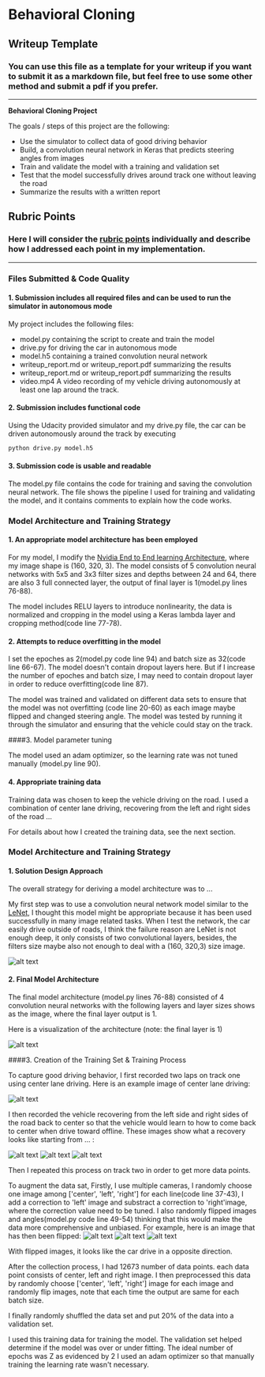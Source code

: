 # **Behavioral Cloning** 

## Writeup Template

### You can use this file as a template for your writeup if you want to submit it as a markdown file, but feel free to use some other method and submit a pdf if you prefer.

---

**Behavioral Cloning Project**

The goals / steps of this project are the following:
* Use the simulator to collect data of good driving behavior
* Build, a convolution neural network in Keras that predicts steering angles from images
* Train and validate the model with a training and validation set
* Test that the model successfully drives around track one without leaving the road
* Summarize the results with a written report


[//]: # (Image References)

[image1]: ./examples/nVidia_model.png "Model Visualization"
[image7]: https://github.com/JianguoZhang1994/LeNet-written-by-tensorflow/blob/master/lenet.png "Grayscaling"
[image2]: ./examples/center_2017_05_04_00_08_13_140.jpg "Center Image"
[image3]: ./examples/center_2017_05_04_00_08_13_140.jpg "Center Image"
[image4]: ./examples/left_2017_05_04_00_08_13_140.jpg "Left Image"
[image5]: ./examples/right_2017_05_04_00_08_13_140.jpg "Right Image"
[image6]: ./examples/normal_image.jpg "Normal Image"
[image7]: ./examples/flipped_image.jpg "Flipped Image"
[image8]: ./examples/multiple_cameras.jpg "Multiple Cameras"


## Rubric Points
### Here I will consider the [rubric points](https://review.udacity.com/#!/rubrics/432/view) individually and describe how I addressed each point in my implementation.  

---
### Files Submitted & Code Quality
 
#### 1. Submission includes all required files and can be used to run the simulator in autonomous mode

My project includes the following files:
* model.py containing the script to create and train the model
* drive.py for driving the car in autonomous mode
* model.h5 containing a trained convolution neural network 
* writeup_report.md or writeup_report.pdf summarizing the results
* writeup_report.md or writeup_report.pdf summarizing the results
* video.mp4 A video recording of my vehicle driving autonomously at least one lap around the track.

#### 2. Submission includes functional code
Using the Udacity provided simulator and my drive.py file, the car can be driven autonomously around the track by executing 

```sh
python drive.py model.h5
```

#### 3. Submission code is usable and readable

The model.py file contains the code for training and saving the convolution neural network. The file shows the pipeline I used for training and validating the model, and it contains comments to explain how the code works.

### Model Architecture and Training Strategy

#### 1. An appropriate model architecture has been employed

For my model, I modify the [Nvidia End to End learning Architecture](https://arxiv.org/pdf/1604.07316.pdf), where my image shape is (160, 320, 3). The model consists of 5 convolution neural networks with 5x5 and 3x3 filter sizes and depths between 24 and 64, there are also 3 full connected layer, the output of final layer is 1(model.py lines 76-88).

The model includes RELU layers to introduce nonlinearity, the data is normalized and cropping in the model using a Keras lambda layer and cropping method(code line 77-78). 

#### 2. Attempts to reduce overfitting in the model

I set the epoches as 2(model.py code line 94) and batch size as 32(code line 66-67). The model doesn't contain dropout layers here. But if I increase the number of epoches and batch size, I may need to contain dropout layer in order to reduce overfitting(code line 87). 

The model was trained and validated on different data sets to ensure that the model was not overfitting (code line 20-60) as each image maybe flipped and changed steering angle. The model was tested by running it through the simulator and ensuring that the vehicle could stay on the track.

####3. Model parameter tuning

The model used an adam optimizer, so the learning rate was not tuned manually (model.py line 90).

#### 4. Appropriate training data

Training data was chosen to keep the vehicle driving on the road. I used a combination of center lane driving, recovering from the left and right sides of the road ... 

For details about how I created the training data, see the next section. 

### Model Architecture and Training Strategy

#### 1. Solution Design Approach

The overall strategy for deriving a model architecture was to ...

My first step was to use a convolution neural network model similar to the [LeNet](https://github.com/JianguoZhang1994/LeNet-written-by-tensorflow), I thought this model might be appropriate because it has been used successfully in many image related tasks. When I test the network, the car easily drive outside of roads, I think the failure reason are LeNet is not enough deep, it only consists of two convolutional layers, besides, the filters size maybe also not enough to deal with a (160, 320,3) size image.  

![alt text][image7]

#### 2. Final Model Architecture

The final model architecture (model.py lines 76-88) consisted of 4 convolution neural networks with the following layers and layer sizes shows as the image, where the final layer output is 1. 

Here is a visualization of the architecture (note: the final layer is 1)

![alt text][image1]

####3. Creation of the Training Set & Training Process

To capture good driving behavior, I first recorded two laps on track one using center lane driving. Here is an example image of center lane driving:

![alt text][image2]

I then recorded the vehicle recovering from the left side and right sides of the road back to center so that the vehicle would learn to how to come back to center when drive toward offline. These images show what a recovery looks like starting from ... :

![alt text][image3]
![alt text][image4]
![alt text][image5]

Then I repeated this process on track two in order to get more data points.

To augment the data sat, Firstly, I use multiple cameras, I randomly choose one image among ['center', 'left', 'right'] for each line(code line 37-43), I add a correction to 'left' image and substract a correction to 'right'image, where the correction value need to be tuned. I also randomly flipped images and angles(model.py code line 49-54) thinking that this would make the data more comprehensive and unbiased. For example, here is an image that has then been flipped:
![alt text][image8]
![alt text][image6]
![alt text][image7]

With flipped images, it looks like the car drive in a opposite direction.

After the collection process, I had 12673 number of data points. each data point consists of center, left and right image. I then preprocessed this data by randomly choose ['center', 'left', 'right'] image for each image and randomly flip images, note that each time the output are same for each batch size. 


I finally randomly shuffled the data set and put 20% of the data into a validation set. 

I used this training data for training the model. The validation set helped determine if the model was over or under fitting. The ideal number of epochs was Z as evidenced by 2 I used an adam optimizer so that manually training the learning rate wasn't necessary.
